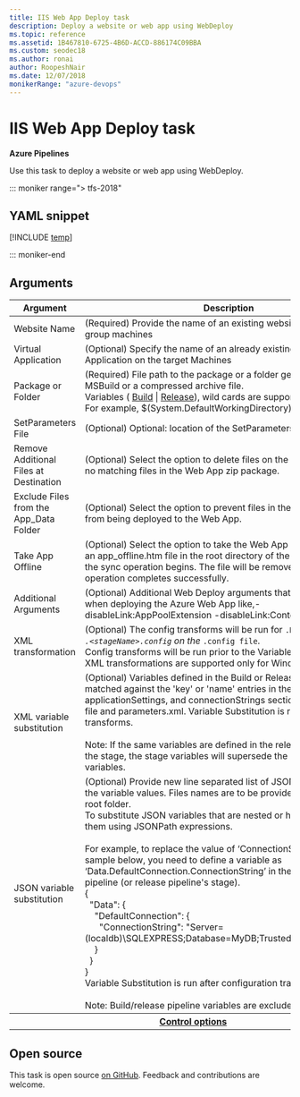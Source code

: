 ```yaml
---
title: IIS Web App Deploy task
description: Deploy a website or web app using WebDeploy
ms.topic: reference
ms.assetid: 1B467810-6725-4B6D-ACCD-886174C09BBA
ms.custom: seodec18
ms.author: ronai
author: RoopeshNair
ms.date: 12/07/2018
monikerRange: "azure-devops"
---
```


# IIS Web App Deploy task

**Azure Pipelines**

Use this task to deploy a website or web app using WebDeploy.

::: moniker range="> tfs-2018"

## YAML snippet

[!INCLUDE [temp](../includes/yaml/IISWebAppDeploymentOnMachineGroupV0.md)]

::: moniker-end

## Arguments

<table><thead><tr><th>Argument</th><th>Description</th></tr></thead>
<tr><td>Website Name</td><td>(Required) Provide the name of an existing website on the machine group machines</td></tr>
<tr><td>Virtual Application</td><td>(Optional) Specify the name of an already existing Virtual Application on the target Machines</td></tr>
<tr><td>Package or Folder</td><td>(Required) File path to the package or a folder generated by MSBuild or a compressed archive file.<br />Variables ( <a href="https://visualstudio.microsoft.com/docs/build/define/variables" data-raw-source="[Build](https://visualstudio.microsoft.com/docs/build/define/variables)">Build</a> | <a href="https://visualstudio.microsoft.com/docs/release/author-release-definition/understanding-tasks#predefvariables" data-raw-source="[Release](https://visualstudio.microsoft.com/docs/release/author-release-definition/understanding-tasks#predefvariables)">Release</a>), wild cards are supported. <br/> For example, $(System.DefaultWorkingDirectory)*<em>*.zip.</td></tr>
<tr><td>SetParameters File</td><td>(Optional) Optional: location of the SetParameters.xml file to use.</td></tr>
<tr><td>Remove Additional Files at Destination</td><td>(Optional) Select the option to delete files on the Web App that have no matching files in the Web App zip package.</td></tr>
<tr><td>Exclude Files from the App_Data Folder</td><td>(Optional) Select the option to prevent files in the App_Data folder from being deployed to the Web App.</td></tr>
<tr><td>Take App Offline</td><td>(Optional) Select the option to take the Web App offline by placing an app_offline.htm file in the root directory of the Web App before the sync operation begins. The file will be removed after the sync operation completes successfully.</td></tr>
<tr><td>Additional Arguments</td><td>(Optional) Additional Web Deploy arguments that will be applied when deploying the Azure Web App like,-disableLink:AppPoolExtension -disableLink:ContentExtension.</td></tr>
<tr><td>XML transformation</td><td>(Optional) The config transforms will be run for <code></em>.Release.config</code> and <code><em>.&lt;stageName&gt;.config</code> on the <code></em>.config file</code>.<br/> Config transforms will be run prior to the Variable Substitution.<br/>XML transformations are supported only for Windows platform.</td></tr>
<tr><td>XML variable substitution</td><td>(Optional) Variables defined in the Build or Release Pipeline will be matched against the &#39;key&#39; or &#39;name&#39; entries in the appSettings, applicationSettings, and connectionStrings sections of any config file and parameters.xml. Variable Substitution is run after config transforms. <br/><br/> Note: If the same variables are defined in the release pipeline and in the stage, the stage variables will supersede the Release Pipeline variables.<br/></td></tr>
<tr><td>JSON variable substitution</td><td>(Optional) Provide new line separated list of JSON files to substitute the variable values. Files names are to be provided relative to the root folder. <br/> To substitute JSON variables that are nested or hierarchical, specify them using JSONPath expressions. <br/> <br/> For example, to replace the value of ‘ConnectionString’ in the sample below, you need to define a variable as ‘Data.DefaultConnection.ConnectionString’ in the build/release pipeline (or release pipeline&#39;s stage). <br/> {<br/>&nbsp;&nbsp;&quot;Data&quot;: {<br/>&nbsp;&nbsp;&nbsp;&nbsp;&quot;DefaultConnection&quot;: {<br/>&nbsp;&nbsp;&nbsp;&nbsp;&nbsp;&nbsp;&quot;ConnectionString&quot;: &quot;Server=(localdb)\SQLEXPRESS;Database=MyDB;Trusted_Connection=True&quot;<br/>&nbsp;&nbsp;&nbsp;&nbsp;}<br/>&nbsp;&nbsp;}<br/> }<br/> Variable Substitution is run after configuration transforms. <br/><br/> Note: Build/release pipeline variables are excluded in substitution</td></tr>

<tr>
<th style="text-align: center" colspan="2"><a href="~/pipelines/process/tasks.md#controloptions" data-raw-source="[Control options](../../process/tasks.md#controloptions)">Control options</a></th>
</tr>

</table>

## Open source

This task is open source [on GitHub](https://github.com/Microsoft/azure-pipelines-tasks). Feedback and contributions are welcome.
